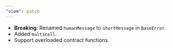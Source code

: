 ```yaml
---
"viem": patch
---
```


- **Breaking**: Renamed `humanMessage` to `shortMessage` in `BaseError`.
- Added `multicall`.
- Support overloaded contract functions.